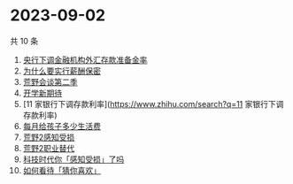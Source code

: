 # 2023-09-02

共 10 条

<!-- BEGIN -->
<!-- 最后更新时间 Sat Sep 02 2023 03:09:12 GMT+0800 (China Standard Time) -->

1. [央行下调金融机构外汇存款准备金率](https://www.zhihu.com/search?q=央行下调金融机构外汇存款准备金率)
1. [为什么要实行薪酬保密](https://www.zhihu.com/search?q=为什么要实行薪酬保密)
1. [荒野会谈第二季](https://www.zhihu.com/search?q=荒野会谈第二季)
1. [开学新期待](https://www.zhihu.com/search?q=开学新期待)
1. [11 家银行下调存款利率](https://www.zhihu.com/search?q=11 家银行下调存款利率)
1. [每月给孩子多少生活费](https://www.zhihu.com/search?q=每月给孩子多少生活费)
1. [荒野2感知受损](https://www.zhihu.com/search?q=荒野2感知受损)
1. [荒野2职业替代](https://www.zhihu.com/search?q=荒野2职业替代)
1. [科技时代你「感知受损」了吗](https://www.zhihu.com/search?q=科技时代你「感知受损」了吗)
1. [如何看待「猜你喜欢」](https://www.zhihu.com/search?q=如何看待「猜你喜欢」)

<!-- END -->
